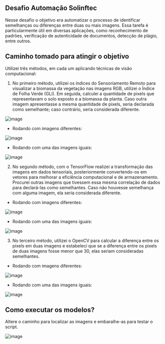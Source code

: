 ## Desafio Automação Solinftec
Nesse desafio o objetivo era automatizar o processo de identificar semelhanças ou diferenças entre duas ou mais imagens. Essa tarefa
é particularmente útil em diversas aplicações, como reconhecimento de padrões, verificação de autenticidade de documentos, detecção 
de plágio, entre outros.

## Caminho tomado para atingir o objetivo
Utilizei três métodos, em cada um aplicando técnicas de visão computacional:

1. No primeiro método, utilizei os índices do Sensoriamento Remoto para visualizar a biomassa da vegetação nas imagens RGB, utilizei o Índice de Folha Verde (GLI). Em seguida, calculei a quantidade de pixels que representavam o solo exposto e a biomassa da planta. Caso outra imagem apresentasse a mesma quantidade de pixels, seria declarada como semelhante; caso contrário, seria considerada diferente.

![image](https://github.com/loaprog/Teste_Automacao_Solinftec/assets/75463070/c0fc1402-7237-4599-ae30-5aac85ada653)


 - Rodando com imagens diferentes:
   
![image](https://github.com/loaprog/Teste_Automa-o_Solinftec/assets/75463070/0b7e44c1-61d6-4c21-9c20-e3ad4bcdc2c4)

- Rodando com uma das imagens iguais:
  
![image](https://github.com/loaprog/Teste_Automa-o_Solinftec/assets/75463070/291b43c4-5db1-49fa-95c3-faf0539a9d1e)

2. No segundo método, com o TensorFlow realizei a transformação das imagens em dados tensoriais, posteriormente convertendo-os em vetores para melhorar a eficiência computacional e de armazenamento. Procurei outras imagens que tivessem essa mesma correlação de dados para declará-las como semelhantes. Caso não houvesse semelhança com alguma imagem, ela seria considerada diferente.

- Rodando com imagens diferentes:
   
![image](https://github.com/loaprog/Teste_Automacao_Solinftec/assets/75463070/e3392535-ffe7-41c4-8455-084648c50388)

- Rodando com uma das imagens iguais:
  
![image](https://github.com/loaprog/Teste_Automacao_Solinftec/assets/75463070/0777d6c7-ee55-4a28-96ce-45af9b467c62)

3. No terceiro método, utilizei o OpenCV para calcular a diferença entre os pixels em duas imagens e estabeleci que se a diferença entre os pixels de duas imagens fosse menor que 30, elas seriam consideradas semelhantes.
   
- Rodando com imagens diferentes:
   
![image](https://github.com/loaprog/Teste_Automacao_Solinftec/assets/75463070/b379dea7-0795-4761-97d4-e145d7ce59c8)

- Rodando com uma das imagens iguais:
  
![image](https://github.com/loaprog/Teste_Automacao_Solinftec/assets/75463070/a5d5e260-dd08-4097-9fb4-903879c08d2b)

## Como executar os modelos?
Altere o caminho para localizar as imagens e embaralhe-as para testar o script.

![image](https://github.com/loaprog/Teste_Automacao_Solinftec/assets/75463070/6d04b402-979f-48fd-ad02-9782ef64cd7d)
